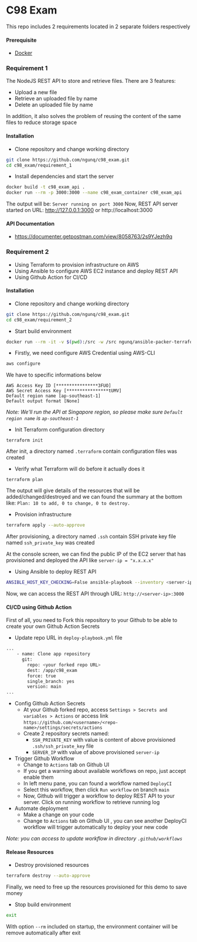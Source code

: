 # C98 Exam
This repo includes 2 requirements located in 2 separate folders respectively
#### Prerequisite
- [Docker](https://docs.docker.com/desktop/install/windows-install/) 
### Requirement 1
The NodeJS REST API to store and retrieve files. There are 3 features:
- Upload a new file
- Retrieve an uploaded file by name
- Delete an uploaded file by name

In addition, it also solves the problem of reusing the content of the same files to reduce storage space

#### Installation
- Clone repository and change working directory
```sh
git clone https://github.com/ngunq/c98_exam.git
cd c98_exam/requirement_1
```
- Install dependencies and start the server
```sh
docker build -t c98_exam_api .
docker run --rm -p 3000:3000 --name c98_exam_container c98_exam_api
```
The output will be: `Server running on port 3000`
Now, REST API server started on URL: http://127.0.0.1:3000 or http://localhost:3000

#### API Documentation
- https://documenter.getpostman.com/view/8058763/2s9YJezh9q

### Requirement 2
- Using Terraform to provision infrastructure on AWS
- Using Ansible to configure AWS EC2 instance and deploy REST API
- Using Github Action for CI/CD
  
#### Installation
- Clone repository and change working directory
```sh
git clone https://github.com/ngunq/c98_exam.git
cd c98_exam/requirement_2
```
- Start build environment
```sh
docker run --rm -it -v $(pwd):/src -w /src ngunq/ansible-packer-terraform:0.2 bash
```
- Firstly, we need configure AWS Credential using AWS-CLI
```sh
aws configure
```
We have to specific informations below
```
AWS Access Key ID [****************3FUO]
AWS Secret Access Key [****************tUMV] 
Default region name [ap-southeast-1] 
Default output format [None]
```
*Note: We'll run the API at Singapore region, so please make sure `Default region name` is `ap-southeast-1`* 
- Init Terraform configuration directory
```
terraform init
```
After init, a directory named `.terraform` contain configuration files was created
- Verify what Terraform will do before it actually does it
```
terraform plan
```
The output will give details of the resources that will be added/changed/destroyed and we can found the summary at the bottom like: `Plan: 10 to add, 0 to change, 0 to destroy.`
- Provision infrastructure
```sh
terraform apply --auto-approve
```
After provisioning, a directory named `.ssh` contain SSH private key file named `ssh_private_key` was created

At the console screen, we can find the public IP of the EC2 server that has provisioned and deployed the API like `server-ip = "x.x.x.x"`

- Using Ansible to deploy REST API
```sh
ANSIBLE_HOST_KEY_CHECKING=False ansible-playbook --inventory <server-ip>, --private-key .ssh/ssh_private_key --user ec2-user deploy-playbook.yml
```
Now, we can access the REST API through URL: `http://<server-ip>:3000`

#### CI/CD using Github Action
First of all, you need to Fork this repository to your Github to be able to create your own Github Action Secrets
- Update repo URL in `deploy-playbook.yml` file
```sh
...
    - name: Clone app repository
      git:
        repo: <your forked repo URL>
        dest: /app/c98_exam
        force: true
        single_branch: yes
        version: main
...

```
- Config Github Action Secrets
    - At your Github forked repo, access `Settings > Secrets and variables > Actions` or access link `https://github.com/<username>/<repo-name>/settings/secrets/actions`
    - Create 2 repository secrets named:
        - `SSH_PRIVATE_KEY` with value is content of above provisioned `.ssh/ssh_private_key` file
        - `SERVER_IP` with value of above provisioned `server-ip`
- Trigger Github Workflow
    - Change to `Actions` tab on Github UI 
    - If you get a warning about available workflows on repo, just accept enable them
    - In left menu pane, you can found a workflow named `DeployCI`
    - Select this workflow, then click `Run workflow` on branch `main`
    - Now, Github will trigger a workflow to deploy REST API to your server. Click on running workflow to retrieve running log
- Automate deployment
    - Make a change on your code
    - Change to `Actions` tab on Github UI , you can see another DeployCI workflow will trigger automatically to deploy your new code

*Note: you can access to update workflow in directory `.github/workflows`*

#### Release Resources
- Destroy provisioned resources
```sh
terraform destroy --auto-approve
```
Finally, we need to free up the resources provisioned for this demo to save money
- Stop build environment
```sh
exit
```
With option `--rm` included on startup, the environment container will be remove automatically after exit 
